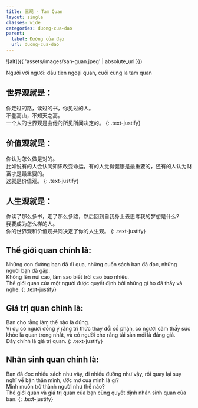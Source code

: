 ```yaml
---
title: 三观 - Tam Quan
layout: single
classes: wide
categories: duong-cua-dao
parent:
  label: Đường của đạo
  url: duong-cua-dao
---
```


![alt]({{ 'assets/images/san-guan.jpeg' | absolute_url }})
> <cite>
Người với người: đầu tiên ngoại quan, cuối cùng là tam quan

## 世界观就是：
你走过的路，读过的书，你见过的人。\
不登高山，不知天之高。\
一个人的世界观是由他的所见所闻决定的。
{: .text-justify}

## 价值观就是：
你认为怎么做是对的。\
比如说有的人会认同知识改变命运，有的人觉得健康是最重要的，还有的人认为财富才是最重要的。\
这就是价值观。
{: .text-justify}

## 人生观就是：
你读了那么多书，走了那么多路，然后回到自我身上去思考我的梦想是什么?\
我要成为怎么样的人。\
你的世界观和价值观共同决定了你的人生观。
{: .text-justify}

## Thế giới quan chính là:
Những con đường bạn đã đi qua, những cuốn sách bạn đã đọc, những người bạn đã gặp.\
Không lên núi cao, làm sao biết trời cao bao nhiêu.\
Thế giới quan của một người được quyết định bởi những gì họ đã thấy và nghe.
{: .text-justify}

## Giá trị quan chính là:
Bạn cho rằng làm thế nào là đúng.\
Ví dụ có người đồng ý rằng tri thức thay đổi số phận, có người cảm thấy sức khỏe là quan trọng nhất, và có người cho rằng tài sản mới là đáng giá.\
Đây chính là giá trị quan.
{: .text-justify}

## Nhân sinh quan chính là:
Bạn đã đọc nhiều sách như vậy, đi nhiều đường như vậy, rồi quay lại suy nghĩ về bản thân mình, ước mơ của mình là gì?\
Mình muốn trở thành người như thế nào?\
Thế giới quan và giá trị quan của bạn cùng quyết định nhân sinh quan của bạn.
{: .text-justify}